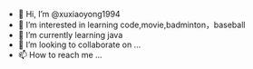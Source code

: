 - 👋 Hi, I’m @xuxiaoyong1994
- 👀 I’m interested in learning code,movie,badminton，baseball
- 🌱 I’m currently learning java
- 💞️ I’m looking to collaborate on ...
- 📫 How to reach me ...

<!---
xuxiaoyong1994/xuxiaoyong1994 is a ✨ special ✨ repository because its `README.md` (this file) appears on your GitHub profile.
You can click the Preview link to take a look at your changes.
--->
